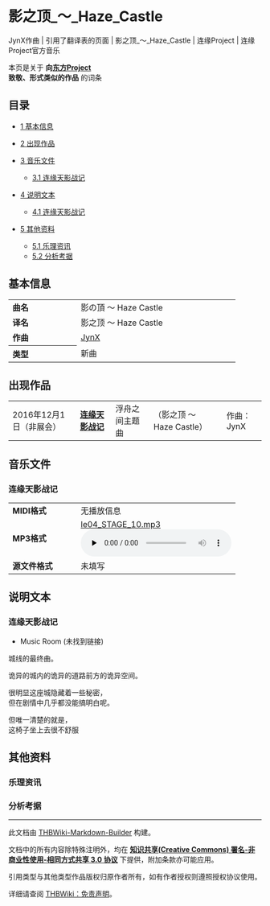 # 影之顶_～_Haze_Castle

<!-- source html: G:\repos\THBWiki-Markdown-Builder\THBWikiMarkdown\Temp\main\e\e7\ns0%3A%E5%BD%B1%E4%B9%8B%E9%A1%B6_%EF%BD%9E_Haze_Castle.html -->

JynX作曲 | 引用了翻译表的页面 | 影之顶_～_Haze_Castle | 连缘Project | 连缘Project官方音乐

本页是关于 **向[东方Project](./东方Project.md)  
致敬、形式类似的作品** 的词条

## 目录

- [1 基本信息](#基本信息)
- [2 出现作品](#出现作品)
- [3 音乐文件](#音乐文件)

  - [3.1 连缘天影战记](#连缘天影战记)



- [4 说明文本](#说明文本)

  - [4.1 连缘天影战记](#连缘天影战记_2)



- [5 其他资料](#其他资料)

  - [5.1 乐理资讯](#乐理资讯)
  - [5.2 分析考据](#分析考据)








## 基本信息

<table>

<tbody><tr>
<td style="min-width:120px"><b>曲名</b>
</td>
<td style="min-width:300px">影の頂 ～ Haze Castle
</td></tr>
<tr>
<td><b>译名</b></td>
<td>影之顶 ～ Haze Castle
</td></tr>
<tr>
<td><b>作曲</b></td>
<td><a href="./JynX.md" title="JynX">JynX</a>
</td></tr>
<tr>
<th style="text-align:left"><b>类型</b>
</th>
<td>新曲
</td></tr></tbody></table>



## 出现作品

<table>

<tbody><tr><td>2016年12月1日（非展会）</td><td><b><a href="./连缘天影战记～Brilliant_pagoda_or_haze_castle.md" title="连缘天影战记～Brilliant pagoda or haze castle" unred="">连缘天影战记</a></b></td><td>浮舟之间主题曲</td><td style="padding-left:5px;">（影之顶 ～ Haze Castle）</td><td style="padding-left:10px;">作曲：JynX</td></tr>
</tbody></table>



## 音乐文件

### 连缘天影战记

<table>

<tbody><tr>
<td style="min-width:120px"><b>MIDI格式</b>
</td>
<td>无播放信息
</td></tr>
<tr>
<td><b>MP3格式</b></td>
<td><a href="./文件-le04_STAGE_10.mp3.md" title="文件:le04 STAGE 10.mp3">le04_STAGE_10.mp3</a><br><audio src="https://upload.thwiki.cc/1/1b/le04_STAGE_10.mp3" loop="" controls="" preload="none"></audio>
</td></tr>
<tr>
<td><b>源文件格式</b></td>
<td>未填写
</td></tr></tbody></table>



## 说明文本

### 连缘天影战记
- Music Room (未找到链接)

城线的最终曲。  
  
诡异的城内的诡异的道路前方的诡异空间。  
  
很明显这座城隐藏着一些秘密，  
但在剧情中几乎都没能搞明白呢。  
  
但唯一清楚的就是，  
这椅子坐上去很不舒服

## 其他资料

### 乐理资讯

### 分析考据




---

此文档由 [THBWiki-Markdown-Builder](https://github.com/Delsin-Yu/THBWiki-Markdown-Builder) 构建。

文档中的所有内容除特殊注明外，均在 [**知识共享(Creative Commons) 署名-非商业性使用-相同方式共享 3.0 协议**](https://creativecommons.org/licenses/by-sa/3.0/deed.zh-hans) 下提供，附加条款亦可能应用。

引用类型与其他类型作品版权归原作者所有，如有作者授权则遵照授权协议使用。

详细请查阅 [THBWiki：免责声明](https://thbwiki.cc/THBWiki:%E5%85%8D%E8%B4%A3%E5%A3%B0%E6%98%8E)。

